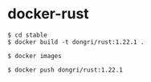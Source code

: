 # docker-rust

```
$ cd stable
$ docker build -t dongri/rust:1.22.1 .

$ docker images

$ docker push dongri/rust:1.22.1

```
